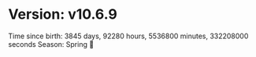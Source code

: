# Version: v10.6.9
Time since birth: 3845 days, 92280 hours, 5536800 minutes, 332208000 seconds
Season: Spring 🌸

